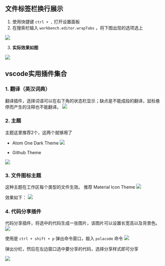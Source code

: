 ## 文件标签栏换行展示
1. 使用快捷键 `ctrl + ,` 打开设置面板
2. 在搜索栏输入 `workbench.editor.wrapTabs` ，将下图出现的选项选上

![](https://cdn.jsdelivr.net/gh/chenjianhao66/Myblog_picture-server/2021-08-05_14-42-文件标签栏换行.png)

3. **实际效果如图**

![](https://cdn.jsdelivr.net/gh/chenjianhao66/Myblog_picture-server/2021-08-05_14-43-文件栏换行效果.png)


## vscode实用插件集合
### 1. 翻译（英汉词典）
翻译插件，选择词语可以在右下角的状态栏显示；缺点是不能成段的翻译，鼠标悬停而产生的注释也不能翻译。
![](https://cdn.jsdelivr.net/gh/chenjianhao66/Myblog_picture-server/2021-08-05_18-00实用插件-翻译.png)


### 2. 主题
主题这里推荐2个，这两个就够用了

- Atom One Dark Theme
![](https://cdn.jsdelivr.net/gh/chenjianhao66/Myblog_picture-server/2021-08-05_18-25-主题.png)



- Github Theme

![](https://cdn.jsdelivr.net/gh/chenjianhao66/Myblog_picture-server/2021-08-05_18-26-github.png)


### 3. 文件图标主题
这种主题在工作区每个类型的文件生效。
推荐 Material Icon Theme
![](https://cdn.jsdelivr.net/gh/chenjianhao66/Myblog_picture-server/2021-08-05_18-27.png)

效果如下：
![](https://cdn.jsdelivr.net/gh/chenjianhao66/Myblog_picture-server/2021-08-05_18-29.png)

### 4. 代码分享插件
代码分享插件，将选中的代码生成一张图片，该图片可以设置长宽高以及背景色。
![](https://cdn.jsdelivr.net/gh/chenjianhao66/Myblog_picture-server/2021-08-05_18-29_1.png)

使用是 `ctrl + shift + p` 弹出命令窗口，敲入 `polacode` 命令
![](https://cdn.jsdelivr.net/gh/chenjianhao66/Myblog_picture-server/2021-08-05_18-34.png)

弹出分栏，然后在左边窗口选中要分享的代码，选择分享样式即可分享

![](https://cdn.jsdelivr.net/gh/chenjianhao66/Myblog_picture-server/2021-08-05_18-36.png)

